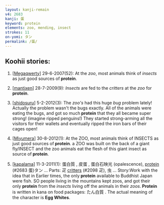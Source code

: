 ```yaml
---
layout: kanji-remain
v4: 2683
kanji: 蛋
keyword: protein
elements: zoo, mending, insect
strokes: 11
on-yomi: タン
permalink: /蛋/
---
```


## Koohii stories: 

1) [<a href="http://kanji.koohii.com/profile/Megaqwerty">Megaqwerty</a>] 29-6-2007(52): At the <em>zoo</em>, most animals think of <em>insects</em> as just good sources of<strong> protein</strong>.

2) [<a href="http://kanji.koohii.com/profile/mantixen">mantixen</a>] 28-7-2009(9): <em>Insects</em> are fed to the <em>critters</em> at the <em>zoo</em> for<strong> protein</strong>.

3) [<a href="http://kanji.koohii.com/profile/shidosuru">shidosuru</a>] 5-2-2012(3): The <em>zoo&#039;s</em> had this huge <em>bug</em> problem lately! Actually the problem wasn&#039;t the bugs exactly. All of the animals were eating the bugs, and got so much<strong> protein</strong> that they all became super strong! (imagine ripped penguins!) They started strong-arming all the visitors for their wallets and eventually ripped the iron bars of their cages open!

4) [<a href="http://kanji.koohii.com/profile/Miyumera">Miyumera</a>] 30-8-2012(1): At the ZOO, most animals think of INSECTS as just good sources of<strong> protein</strong>. a ZOO was built on the back of a giant fly/INSECT and the zoo animals eat the flesh of this giant insect as source of<strong> protein</strong>.

5) [<a href="http://kanji.koohii.com/profile/kapalama">kapalama</a>] 11-3-2011(1): 蛋白質 , 皮蛋 , 蛋白石映光 (opalescence), <a href="../v4/2683.html">protein</a> (#2683 蛋)タン ... Parts: 疋 <a href="../v4/2098.html">critters</a> (#2098 疋), 虫 ... Story:Work with the idea that in Earlier times, the only<strong> protein</strong> available to Buddhist Japan were fish. SO people living in the mountains kept zoos, and got their only <strong>protein</strong> from the <em>insects</em> living off the animals in their <em>zoos</em>.<strong> Protein</strong> is written in kana on food packages: たん白質 . The actual meaning of the character is <strong>Egg Whites</strong>.

